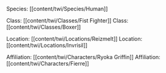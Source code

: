 Species: [[content/twi/Species/Human]]

Class: [[content/twi/Classes/Fist Fighter]]
Class: [[content/twi/Classes/Boxer]]

Location: [[content/twi/Locations/Reizmelt]]
Location: [[content/twi/Locations/Invrisil]]

Affiliation: [[content/twi/Characters/Ryoka Griffin]]
Affiliation: [[content/twi/Characters/Fierre]]

